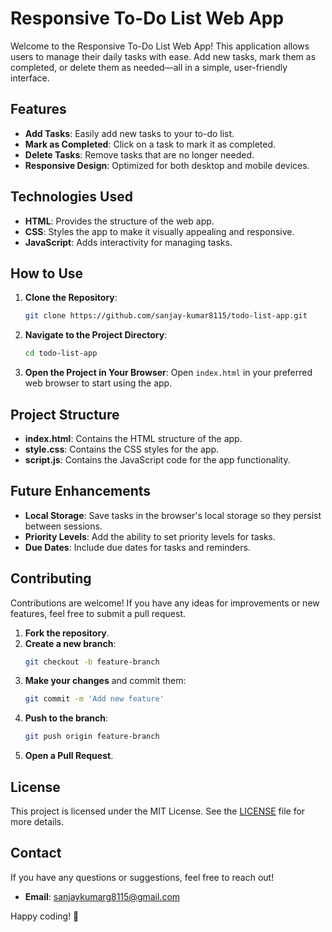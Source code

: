 # Responsive To-Do List Web App

Welcome to the Responsive To-Do List Web App! This application allows users to manage their daily tasks with ease. Add new tasks, mark them as completed, or delete them as needed—all in a simple, user-friendly interface.

## Features

- **Add Tasks**: Easily add new tasks to your to-do list.
- **Mark as Completed**: Click on a task to mark it as completed.
- **Delete Tasks**: Remove tasks that are no longer needed.
- **Responsive Design**: Optimized for both desktop and mobile devices.

## Technologies Used

- **HTML**: Provides the structure of the web app.
- **CSS**: Styles the app to make it visually appealing and responsive.
- **JavaScript**: Adds interactivity for managing tasks.

## How to Use

1. **Clone the Repository**:
    ```bash
    git clone https://github.com/sanjay-kumar8115/todo-list-app.git
    ```
2. **Navigate to the Project Directory**:
    ```bash
    cd todo-list-app
    ```
3. **Open the Project in Your Browser**:
    Open `index.html` in your preferred web browser to start using the app.

## Project Structure

- **index.html**: Contains the HTML structure of the app.
- **style.css**: Contains the CSS styles for the app.
- **script.js**: Contains the JavaScript code for the app functionality.

## Future Enhancements

- **Local Storage**: Save tasks in the browser's local storage so they persist between sessions.
- **Priority Levels**: Add the ability to set priority levels for tasks.
- **Due Dates**: Include due dates for tasks and reminders.

## Contributing

Contributions are welcome! If you have any ideas for improvements or new features, feel free to submit a pull request.

1. **Fork the repository**.
2. **Create a new branch**:
    ```bash
    git checkout -b feature-branch
    ```
3. **Make your changes** and commit them:
    ```bash
    git commit -m 'Add new feature'
    ```
4. **Push to the branch**:
    ```bash
    git push origin feature-branch
    ```
5. **Open a Pull Request**.

## License

This project is licensed under the MIT License. See the [LICENSE](LICENSE) file for more details.

## Contact

If you have any questions or suggestions, feel free to reach out!

- **Email**: sanjaykumarg8115@gmail.com


Happy coding! 🚀
